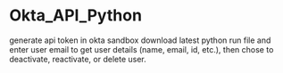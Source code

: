 # Okta_API_Python

generate api token in okta sandbox
download latest python
run file and enter user email to get user details (name, email, id, etc.), then chose to deactivate, reactivate, or delete user.

